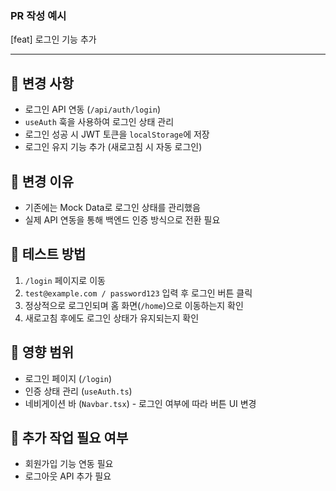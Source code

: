 ### PR 작성 예시

[feat] 로그인 기능 추가

---

## 📌 변경 사항

- 로그인 API 연동 (`/api/auth/login`)
- `useAuth` 훅을 사용하여 로그인 상태 관리
- 로그인 성공 시 JWT 토큰을 `localStorage`에 저장
- 로그인 유지 기능 추가 (새로고침 시 자동 로그인)

## 📌 변경 이유

- 기존에는 Mock Data로 로그인 상태를 관리했음
- 실제 API 연동을 통해 백엔드 인증 방식으로 전환 필요

## 📌 테스트 방법

1. `/login` 페이지로 이동
2. `test@example.com / password123` 입력 후 로그인 버튼 클릭
3. 정상적으로 로그인되며 홈 화면(`/home`)으로 이동하는지 확인
4. 새로고침 후에도 로그인 상태가 유지되는지 확인

## 📌 영향 범위

- 로그인 페이지 (`/login`)
- 인증 상태 관리 (`useAuth.ts`)
- 네비게이션 바 (`Navbar.tsx`) - 로그인 여부에 따라 버튼 UI 변경

## 📌 추가 작업 필요 여부

- 회원가입 기능 연동 필요
- 로그아웃 API 추가 필요